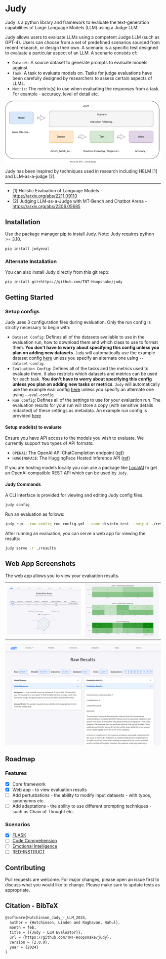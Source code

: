 # Judy

Judy is a python library and framework to evaluate the text-generation capabilities of Large Language Models (LLM) using a Judge LLM.

Judy allows users to evaluate LLMs using a competent Judge LLM (such as GPT-4). Users can choose from a set of predefined scenarios sourced from recent research, or design their own. A scenario is a specific test designed to evaluate a particular aspect of an LLM. A scenario consists of:

- `Dataset`: A source dataset to generate prompts to evaluate models against.
- `Task`: A task to evaluate models on. Tasks for judge evaluations have been carefully designed by researchers to assess certain aspects of LLMs.
- `Metric`: The metric(s) to use when evaluating the responses from a task. For example - accuracy, level of detail etc.

![Framework Overview](<assets/framework.svg>)

Judy has been inspired by techniques used in research including HELM [1] and LLM-as-a-judge [2].

---
* [1] Holistic Evaluation of Language Models - https://arxiv.org/abs/2211.09110
* [2] Judging LLM-as-a-Judge with MT-Bench and Chatbot Arena - https://arxiv.org/abs/2306.05685


## Installation

Use the package manager [pip](https://pip.pypa.io/en/stable/) to install Judy. Note: Judy requires python >= 3.10.

```bash
pip install judyeval
```

### Alternate Installation

You can also install Judy directly from this git repo:

```bash
pip install git+https://github.com/TNT-Hoopsnake/judy
```

## Getting Started

### Setup configs

Judy uses 3 configuration files during evaluation. Only the run config is strictly necessary to begin with:

- `Dataset Config`: Defines all of the datasets available to use in the evaluation run, how to download them and which class to use to format them. **You don't have to worry about specifying this config unless you plan on adding new datasets**. `Judy` will automatically use the example dataset config [here](./judy/config/files/example_dataset_config.yaml) unless you specify an alternate one using `--dataset-config`.
- `Evaluation Config`: Defines all of the tasks and the metrics used to evaluate them. It also restricts which datasets and metrics can be used for each task. **You don't have to worry about specifying this config unless you plan on adding new tasks or metrics**. `Judy` will automatically use the example eval config [here](./judy/config/files/example_eval_config.yaml) unless you specify an alternate one using `--eval-config`.
- `Run Config`: Defines all of the settings to use for your evaluation run. The evaluation results for your run will store a copy (with sensitive details redacted) of these settings as metadata. An example run config is provided [here](./judy/config/files/example_run_config.yaml)

#### Setup model(s) to evaluate

Ensure you have API access to the models you wish to evaluate. We currently support two types of API formats:

* `OPENAI`: The OpenAI API ChatCompletion endpoint ([ref](https://platform.openai.com/docs/api-reference/chat/object))
* `HUGGINGFACE`: The HuggingFace Hosted Inference API ([ref](https://huggingface.co/docs/inference-endpoints/api_reference))

If you are hosting models locally you can use a package like [LocalAI](https://github.com/mudler/LocalAI) to get an OpenAI compatible REST API which can be used by `Judy`.

#### Judy Commands

A CLI interface is provided for viewing and editing Judy config files.

```bash
judy config
```

Run an evaluation as follows:

```bash
judy run --run-config run_config.yml --name disinfo-test --output ./results
```

After running an evaluation, you can serve a web app for viewing the results:

```bash
judy serve -r ./results
```

## Web App Screenshots

The web app allows you to view your evaluation results.

|   |   |
|---|---|
![Overview](<assets/app_home.png>) |  ![App Runs](<assets/app_runs.png>)
![Raw Results](<assets/app_raw.png>)

## Roadmap

### Features

- [x] Core framework
- [x] Web app - to view evaluation results
- [ ] Add perturbations - the ability to modify input datasets - with typos, synonymns etc.
- [ ] Add adaptations - the ability to use different prompting techniques - such as Chain of Thought etc.

### Scenarios

- [x] [FLASK](https://arxiv.org/abs/2307.10928)
- [ ] [Code Comprehension](https://arxiv.org/abs/2308.01240)
- [ ] [Emotional Intelligence](https://arxiv.org/abs/2307.09042)
- [ ] [RED-INSTRUCT](https://arxiv.org/abs/2308.09662)

## Contributing

Pull requests are welcome. For major changes, please open an issue first to discuss what you would like to change. Please make sure to update tests as appropriate.

## Citation - BibTeX

```
@software{Hutchinson_Judy_-_LLM_2024,
  author = {Hutchinson, Linden and Raghavan, Rahul},
  month = feb,
  title = {{Judy - LLM Evaluator}},
  url = {https://github.com/TNT-Hoopsnake/judy},
  version = {2.0.0},
  year = {2024}
}
```